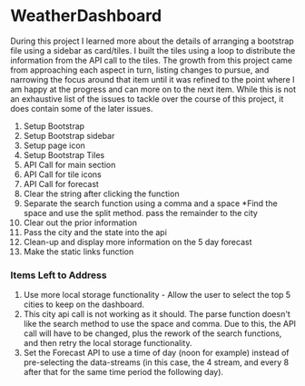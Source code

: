 # WeatherDashboard

During this project I learned more about the details of arranging a bootstrap file using a sidebar as card/tiles. I built the tiles using a loop to distribute the information from the API call to the tiles. The growth from this project came from approaching each aspect in turn, listing changes to pursue, and narrowing the focus around that item until it was refined to the point where I am happy at the progress and can more on to the next item. While this is not an exhaustive list of the issues to tackle over the course of this project, it does contain some of the later issues. 

1. Setup Bootstrap
2. Setup Bootstrap sidebar
3. Setup page icon
4. Setup Bootstrap Tiles
5. API Call for main section
6. API Call for tile icons
7. API Call for forecast
8. Clear the string after clicking the function
9. Separate the search function using a comma and a space
  *Find the space and use the split method. pass the remainder to the city
10. Clear out the prior information
11. Pass the city and the state into the api
12. Clean-up and display more information on the 5 day forecast
13. Make the static links function 
 
### Items Left to Address
1. Use more local storage functionality - Allow the user to select the top 5 cities to keep on the dashboard.
2. This city api call is not working as it should. The parse function doesn't like the search method to use the space and comma. Due to this, the API call will have to be changed, plus the rework of the search functions, and then retry the local storage functionality. 
3. Set the Forecast API to use a time of day (noon for example) instead of pre-selecting the data-streams (in this case, the 4 stream, and every 8 after that for the same time period the following day). 


